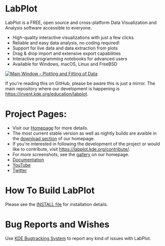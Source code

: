 # LabPlot

LabPlot is a FREE, open source and cross-platform Data Visualization and Analysis software accessible to everyone.

* High-quality interactive visualizations with just a few clicks
* Reliable and easy data analysis, no coding required!
* Support for live data and data extraction from plots
* Drag & drop import and extensive export capabilities
* Interactive programming notebooks for advanced users
* Available for Windows, macOS, Linux and FreeBSD

[![](https://cdn.kde.org/screenshots/labplot2/01_basic_plots_linux.png "Main Window - Plotting and Fitting of Data")](https://cdn.kde.org/screenshots/labplot2/01_basic_plots_linux.png)

If you're reading this on GitHub, please be aware this is just a mirror. The main repository where our development is happening is https://invent.kde.org/education/labplot.

# Project Pages:
* Visit our [Homepage](https://labplot.kde.org) for more details.
* The most current stable version as well as nightly builds are avaible in the [download section](https://labplot.kde.org/download/) of our homepage.
* If you're interested in following the development of the project or would like to contribute,
visit https://labplot.kde.org/contribute/.
* For more screenshots, see the [gallery](https://labplot.kde.org/gallery/) on our homepage.
* [Documentation](https://labplot.kde.org/documentation/)
* [YouTube](https://www.youtube.com/channel/UCoxs-QOKb4SdIk4TMbrTzlQ)
* [Twitter](https://twitter.com/LabPlot)

# How To Build LabPlot
Please see the [INSTALL file](https://invent.kde.org/education/labplot/-/blob/master/INSTALL) for installation details.

# Bug Reports and Wishes
Use [KDE Bugtracking System](https://bugs.kde.org/) to report any kind of issues with LabPlot.
